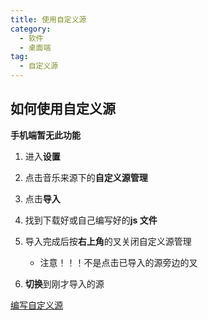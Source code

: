 ```yaml
---
title: 使用自定义源
category:
  - 软件
  - 桌面端
tag:
  - 自定义源
---
```


## 如何使用自定义源

**手机端暂无此功能**

1. 进入**设置**

2. 点击音乐来源下的**自定义源管理**

3. 点击**导入**

4. 找到下载好或自己编写好的**js 文件**

5. 导入完成后按**右上角**的叉关闭自定义源管理

   - 注意！！！不是点击已导入的源旁边的叉

6. **切换**到刚才导入的源

[编写自定义源](./custom-source)
